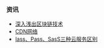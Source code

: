 ### 资讯
- [深入浅出区块链技术](https://mp.weixin.qq.com/s/ZRfUbsJH1njQlBBTBtdS9g)
- [CDN网络](https://mp.weixin.qq.com/s/jTIe1V9II8waWaqKSSuBZg)
- [Iass、Pass、SasS三种云服务区别](https://zhuanlan.zhihu.com/p/43216852)

